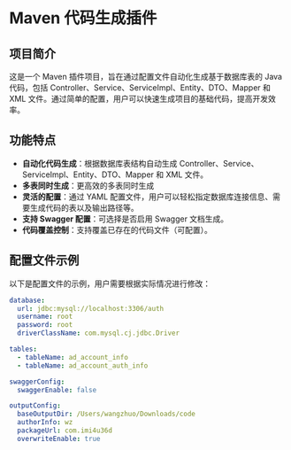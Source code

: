 # Maven 代码生成插件

## 项目简介
这是一个 Maven 插件项目，旨在通过配置文件自动化生成基于数据库表的 Java 代码，包括 Controller、Service、ServiceImpl、Entity、DTO、Mapper 和 XML 文件。通过简单的配置，用户可以快速生成项目的基础代码，提高开发效率。

## 功能特点
- **自动化代码生成**：根据数据库表结构自动生成 Controller、Service、ServiceImpl、Entity、DTO、Mapper 和 XML 文件。
- **多表同时生成**：更高效的多表同时生成
- **灵活的配置**：通过 YAML 配置文件，用户可以轻松指定数据库连接信息、需要生成代码的表以及输出路径等。
- **支持 Swagger 配置**：可选择是否启用 Swagger 文档生成。
- **代码覆盖控制**：支持覆盖已存在的代码文件（可配置）。

## 配置文件示例
以下是配置文件的示例，用户需要根据实际情况进行修改：

```yaml
database:
  url: jdbc:mysql://localhost:3306/auth
  username: root
  password: root
  driverClassName: com.mysql.cj.jdbc.Driver

tables:
  - tableName: ad_account_info
  - tableName: ad_account_auth_info

swaggerConfig:
  swaggerEnable: false

outputConfig:
  baseOutputDir: /Users/wangzhuo/Downloads/code
  authorInfo: wz
  packageUrl: com.imi4u36d
  overwriteEnable: true